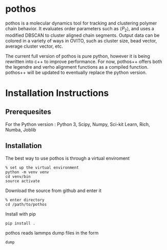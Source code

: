 # pothos

pothos is a molecular dynamics tool for tracking and clustering polymer chain behavior. It evaluates order parameters such as $\langle P_2 \rangle$, and uses a modified DBSCAN to cluster aligned chain segments. Output data can be colored in a variety of ways in OVITO, such as cluster size, bead vector, average cluster vector, etc.

The current full version of pothos is pure python, however it is being rewritten into c++ to improve performance. For now, pothos++ offers both the legendre and verho alignment functions as a compiled function. pothos++ will be updated to eventually replace the python version.

# Installation Instructions


## Prerequesites
For the Python version : Python 3, Scipy, Numpy, Sci-kit Learn, Rich, Numba, Joblib

## Installation
The best way to use pothos is through a virtual enviroment
```
% set up the virtual environment
python -m venv venv
cd venv/bin
source activate
```

Download the source from github and enter it
```
% enter directory
cd /path/to/pothos
```

Install with pip
```
pip install .

```

pothos reads lammps dump files in the form
```
dump
```
